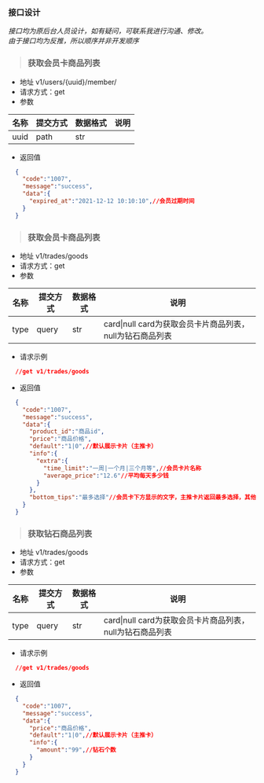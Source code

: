 ### 接口设计  
_接口均为原后台人员设计，如有疑问，可联系我进行沟通、修改。_  
_由于接口均为反推，所以顺序并非开发顺序_

>### 获取会员卡商品列表
+ 地址 v1/users/{uuid}/member/
+ 请求方式：get
+ 参数

|  名称   | 提交方式  | 数据格式 | 说明  |
| ---- | ---- | ---- | ---- |
| uuid | path | str |  |

+ 返回值

```json
  {
    "code":"1007",
    "message":"success",
    "data":{
      "expired_at":"2021-12-12 10:10:10",//会员过期时间
    }
  }
```

>### 获取会员卡商品列表
+ 地址 v1/trades/goods
+ 请求方式：get
+ 参数

|  名称   | 提交方式  | 数据格式 | 说明  |
| ---- | ---- | ---- | ---- |
| type | query | str | card\|null card为获取会员卡片商品列表，null为钻石商品列表 |

+ 请求示例
```json
  //get v1/trades/goods

```
+ 返回值
```json
  {
    "code":"1007",
    "message":"success",
    "data":{
      "product_id":"商品id",
      "price":"商品价格",
      "default":"1|0",//默认展示卡片（主推卡）
      "info":{
        "extra":{
          "time_limit":"一周|一个月|三个月等",//会员卡片名称
          "average_price":"12.6"//平均每天多少钱
        }
      },
      "bottom_tips":"最多选择"//会员卡下方显示的文字，主推卡片返回最多选择，其他null即可
    }
  }
```
>### 获取钻石商品列表
+ 地址 v1/trades/goods
+ 请求方式：get
+ 参数

|  名称   | 提交方式  | 数据格式 | 说明  |
| ---- | ---- | ---- | ---- |
| type | query | str | card\|null card为获取会员卡片商品列表，null为钻石商品列表 |

+ 请求示例
```json
  //get v1/trades/goods

```
+ 返回值
```json
  {
    "code":"1007",
    "message":"success",
    "data":{
      "price":"商品价格",
      "default":"1|0",//默认展示卡片（主推卡）
      "info":{
        "amount":"99",//钻石个数
      }
    }
  }
```
